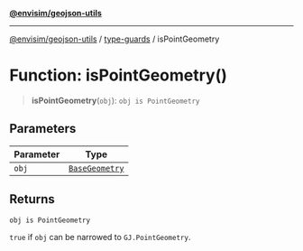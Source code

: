 [**@envisim/geojson-utils**](../../README.md)

---

[@envisim/geojson-utils]() / [type-guards](../README.md) / isPointGeometry

# Function: isPointGeometry()

> **isPointGeometry**(`obj`): `obj is PointGeometry`

## Parameters

| Parameter | Type                                                         |
| --------- | ------------------------------------------------------------ |
| `obj`     | [`BaseGeometry`](../../geojson/type-aliases/BaseGeometry.md) |

## Returns

`obj is PointGeometry`

`true` if `obj` can be narrowed to `GJ.PointGeometry`.
